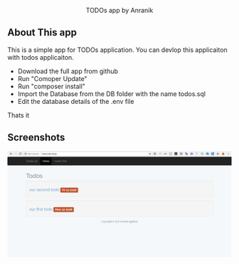 <p align="center">TODOs app by Anranik</p>


## About This app

This is a simple app for TODOs application. You can devlop this applicaiton with todos applicaiton.
- Download the full app from github
- Run "Comoper Update"
- Run "composer install"
- Import the Database from the DB folder with the name todos.sql
- Edit the database details of the .env file

Thats it

## Screenshots

![alt text](https://raw.githubusercontent.com/anranik/Todos-Application-Laravel/master/screenshots/1.png)